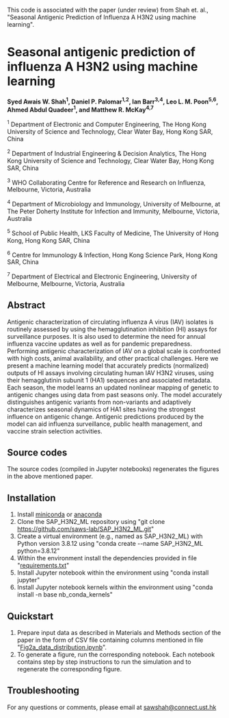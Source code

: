 This code is associated with the paper (under review) from Shah et. al., "Seasonal Antigenic Prediction of Influenza A H3N2 using machine learning".

# Seasonal antigenic prediction of influenza A H3N2 using machine learning

**Syed Awais W. Shah<sup>1</sup>, Daniel P. Palomar<sup>1,2</sup>, Ian Barr<sup>3,4</sup>, Leo L. M. Poon<sup>5,6</sup>, Ahmed Abdul Quadeer<sup>1</sup>, and Matthew R. McKay<sup>4,7</sup>**

<sup>1</sup> Department of Electronic and Computer Engineering, The Hong Kong University of Science and Technology, Clear Water Bay, Hong Kong SAR, China

<sup>2</sup> Department of Industrial Engineering & Decision Analytics, The Hong Kong University of Science and Technology, Clear Water Bay, Hong Kong SAR, China

<sup>3</sup> WHO Collaborating Centre for Reference and Research on Influenza, Melbourne, Victoria, Australia

<sup>4</sup> Department of Microbiology and Immunology, University of Melbourne, at The Peter Doherty Institute for Infection and Immunity, Melbourne, Victoria, Australia

<sup>5</sup> School of Public Health, LKS Faculty of Medicine, The University of Hong Kong, Hong Kong SAR, China

<sup>6</sup> Centre for Immunology & Infection, Hong Kong Science Park, Hong Kong SAR, China

<sup>7</sup> Department of Electrical and Electronic Engineering, University of Melbourne, Melbourne, Victoria, Australia


## Abstract
Antigenic characterization of circulating influenza A virus (IAV) isolates is routinely assessed by using the hemagglutination inhibition (HI) assays for surveillance purposes. It is also used to determine the need for annual influenza vaccine updates as well as for pandemic preparedness. Performing antigenic characterization of IAV on a global scale is confronted with high costs, animal availability, and other practical challenges. Here we present a machine learning model that accurately predicts (normalized) outputs of HI assays involving circulating human IAV H3N2 viruses, using their hemagglutinin subunit 1 (HA1) sequences and associated metadata. Each season, the model learns an updated nonlinear mapping of genetic to antigenic changes using data from past seasons only. The model accurately distinguishes antigenic variants from non-variants and adaptively characterizes seasonal dynamics of HA1 sites having the strongest influence on antigenic change. Antigenic predictions produced by the model can aid influenza surveillance, public health management, and vaccine strain selection activities.

## Source codes
The source codes (compiled in Jupyter notebooks) regenerates the figures in the above mentioned paper.

## Installation
1. Install [miniconda](https://conda.io/miniconda.html) or [anaconda](https://www.anaconda.com/)
2. Clone the SAP_H3N2_ML repository using "git clone https://github.com/saws-lab/SAP_H3N2_ML.git"
3. Create a virtual environment (e.g., named as SAP_H3N2_ML) with Python version 3.8.12 using "conda create --name SAP_H3N2_ML python=3.8.12"
4. Within the environment install the dependencies provided in file "[requirements.txt](https://github.com/saws-lab/SAP_H3N2_ML/blob/main/requirements.txt)"
5. Install Jupyter notebook within the environment using "conda install jupyter"
6. Install Jupyter notebook kernels within the environment using "conda install -n base nb_conda_kernels"

## Quickstart
1. Prepare input data as described in Materials and Methods section of the paper in the form of CSV file containing columns mentioned in file "[Fig2a_data_distribution.ipynb](https://github.com/saws-lab/SAP_H3N2_ML/blob/main/src/Fig2a_data_distribution.ipynb)".
2. To generate a figure, run the corresponding notebook. Each notebook contains step by step instructions to run the simulation and to regenerate the corresponding figure.

## Troubleshooting
For any questions or comments, please email at [sawshah@connect.ust.hk](mailto:sawshah@connect.ust.hk)
